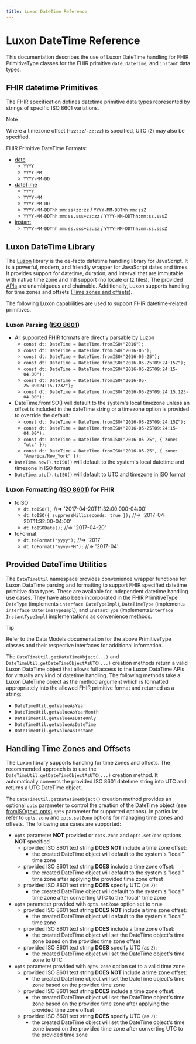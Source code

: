 ```yaml
---
title: Luxon DateTime Reference
---
```


# Luxon DateTime Reference

This documentation describes the use of Luxon DateTime handling for FHIR PrimitiveType classes for the FHIR
primitive `date`, `dateTime`, and `instant` data types.

## FHIR datetime Primitives

The FHIR specification defines datetime primitive data types represented by strings of specific ISO 8601 variations.

> [!NOTE]
> Where a timezone offset (`+zz:zz`/`-zz:zz`) is specified, UTC (`Z`) may also be specified.

FHIR Primitive DateTime Formats:

- [date](https://hl7.org/fhir/datatypes.html#date)
  - `YYYY`
  - `YYYY-MM`
  - `YYYY-MM-DD`
- [dateTime](https://hl7.org/fhir/datatypes.html#dateTime)
  - `YYYY`
  - `YYYY-MM`
  - `YYYY-MM-DD`
  - `YYYY-MM-DDThh:mm:ss+zz:zz` / `YYYY-MM-DDThh:mm:ssZ`
  - `YYYY-MM-DDThh:mm:ss.sss+zz:zz` / `YYYY-MM-DDThh:mm:ss.sssZ`
- [instant](https://hl7.org/fhir/datatypes.html#instant)
  - `YYYY-MM-DDThh:mm:ss.sss+zz:zz` / `YYYY-MM-DDThh:mm:ss.sssZ`

## Luxon DateTime Library

The [Luzon](https://moment.github.io/luxon/#/) library is the de-facto datetime handling library for JavaScript.
It is a powerful, modern, and friendly wrapper for JavaScript dates and times.
It provides support for datetime, duration, and interval that are immutable with native time zone and Intl
support (no locale or tz files).
The provided [APIs](https://moment.github.io/luxon/api-docs/index.html) are unambiguous and chainable.
Additionally, Luxon supports handling for time zones and offsets
([Time zones and offsets](https://moment.github.io/luxon/#/zones?id=time-zones-and-offsets)).

The following Luxon capabilities are used to support FHIR datetime-related primitives.

### Luxon Parsing ([ISO 8601](https://moment.github.io/luxon/#/parsing?id=iso-8601))

- All supported FHIR formats are directly parsable by Luzon
  - `const dt: DateTime = DateTime.fromISO("2016");`
  - `const dt: DateTime = DateTime.fromISO("2016-05");`
  - `const dt: DateTime = DateTime.fromISO("2016-05-25");`
  - `const dt: DateTime = DateTime.fromISO("2016-05-25T09:24:15Z");`
  - `const dt: DateTime = DateTime.fromISO("2016-05-25T09:24:15-04.00");`
  - `const dt: DateTime = DateTime.fromISO("2016-05-25T09:24:15.123Z");`
  - `const dt: DateTime = DateTime.fromISO("2016-05-25T09:24:15.123-04.00");`
- DateTime.fromISO() will default to the system's local timezone unless an offset is included in the dateTime string
  or a timezone option is provided to override the default:
  - `const dt: DateTime = DateTime.fromISO("2016-05-25T09:24:15Z");`
  - `const dt: DateTime = DateTime.fromISO("2016-05-25T09:24:15-04.00");`
  - `const dt: DateTime = DateTime.fromISO("2016-05-25", { zone: "utc" });`
  - `const dt: DateTime = DateTime.fromISO("2016-05-25", { zone: "America/New_York" });`
- `DateTime.now().toISO()` will default to the system's local datetime and timezone in ISO format
- `DateTime.utc().toISO()` will default to UTC and timezone in ISO format

### Luxon Formatting ([ISO 8601](https://moment.github.io/luxon/#/parsing?id=iso-8601)) for FHIR

- toISO
  - `dt.toISO();` //=> '2017-04-20T11:32:00.000-04:00'
  - `dt.toISO({ suppressMilliseconds: true });` //=> '2017-04-20T11:32:00-04:00'
  - `dt.toISODate();` //=> '2017-04-20'
- toFormat
  - `dt.toFormat("yyyy");` //=> '2017'
  - `dt.toFormat("yyyy-MM");` //=> '2017-04'

## Provided DateTime Utilities

The `DateTimeUtil` namespace provides convenience wrapper functions for Luxon DataTime parsing and formatting to
support FHIR specified datetime primitive data types.
These are available for independent datetime handling use cases.
They have also been incorporated in the FHIR PrimitiveType `DateType` (implements `interface DateTypeImpl`),
`DateTimeType` (implements `interface DateTimeTypeImpl`), and `InstantType` (implements`interface InstantTypeImpl`)
implementations as convenience methods.

> [!TIP]
> Refer to the Data Models documentation for the above PrimitiveType classes and their respective interfaces for
> additional information.

The `DateTimeUtil.getDateTimeObject(...)` and `DateTimeUtil.getDateTimeObjectAsUTC(...)` creation methods return a
valid Luxon DataTime object that allows full access to the Luxon DataTime APIs for virtually any kind of datetime
handling.
The following methods take a Luxon DateTime object as the method argument which is formatted appropriately into the
allowed FHIR primitive format and returned as a string:

- `DateTimeUtil.getValueAsYear`
- `DateTimeUtil.getValueAsYearMonth`
- `DateTimeUtil.getValueAsDateOnly`
- `DateTimeUtil.getValueAsDateTime`
- `DateTimeUtil.getValueAsInstant`

## Handling Time Zones and Offsets

The Luxon library supports handling for time zones and offsets.
The recommended approach is to use the `DateTimeUtil.getDateTimeObjectAsUTC(...)` creation method.
It automatically converts the provided ISO 8601 datetime string into UTC and returns a UTC DateTime object.

The `DateTimeUtil.getDateTimeObject()` creation method provides an optional `opts` parameter to control the creation
of the DateTime object (see [fromISO(text, opts)](https://moment.github.io/luxon/api-docs/index.html#datetimefromiso)
`opts` parameter for supported options).
In particular, refer to `opts.zone` and `opts.setZone` options for managing time zones and offsets.
The following use cases are supported:

- `opts` parameter **NOT** provided or `opts.zone` and `opts.setZone` options **NOT** specified
  - provided ISO 8601 text string **DOES NOT** include a time zone offset:
    - the created DateTime object will default to the system's "local" time zone
  - provided ISO 8601 text string **DOES** include a time zone offset:
    - the created DateTime object will default to the system's "local" time zone after applying the provided time
      zone offset
  - provided ISO 8601 text string **DOES** specify UTC (as `Z`):
    - the created DateTime object will default to the system's "local" time zone after converting UTC to the "local"
      time zone
- `opts` parameter provided with `opts.setZone` option set to `true`
  - provided ISO 8601 text string **DOES NOT** include a time zone offset:
    - the created DateTime object will default to the system's "local" time zone
  - provided ISO 8601 text string **DOES** include a time zone offset:
    - the created DateTime object will set the DateTime object's time zone based on the provided time zone offset
  - provided ISO 8601 text string **DOES** specify UTC (as `Z`):
    - the created DateTime object will set the DateTime object's time zone to UTC
- `opts` parameter provided with `opts.zone` option set to a valid time zone
  - provided ISO 8601 text string **DOES NOT** include a time zone offset:
    - the created DateTime object will set the DateTime object's time zone based on the provided time zone
  - provided ISO 8601 text string **DOES** include a time zone offset:
    - the created DateTime object will set the DateTime object's time zone based on the provided time zone after
      applying the provided time zone offset
  - provided ISO 8601 text string **DOES** specify UTC (as `Z`):
    - the created DateTime object will set the DateTime object's time zone based on the provided time zone after
      converting UTC to the provided time zone
